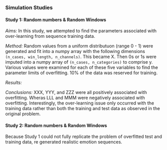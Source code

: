 ### Simulation Studies

#### Study 1: Random numbers & Random Windows

*Aims:* In this study, we attempted to find the parameters associated
with over-learning from sequence training data.

*Method:* Random values from a uniform distributuon (range 0 - 1) were
generated and fit into a numpy array with the following dimensions
`(n_cases, win_length, n_channels)`. This became X. Then 0s or 1s were
imputed into a numpy array of `(n_cases, n_categories)` to comprise y.
Various values were examined for each of these five variables to find
the parameter limits of overfitting. 10% of the data was reserved for
training.

*Results:*

*Conclusions:* XXX, YYY, and ZZZ were all positively associated with
overfitting. Wheras LLL and MMM were negatively associated with
overfitting. Interestingly, the over-learning issue only occurred with
the training data rather than both the training and test data as
observed in the original problem.

#### Study 2: Random numbers & Random Windows

Because Study 1 could not fully replicate the problem of overfitted test
and training data, re generated realistic emotion sequences.
